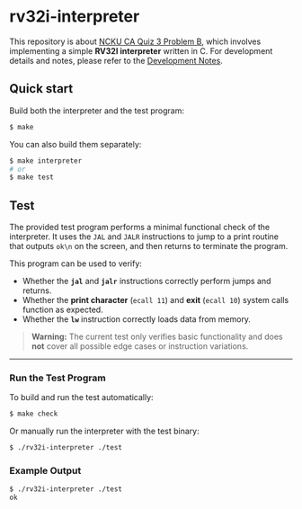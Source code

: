 # rv32i-interpreter
This repository is about [NCKU CA Quiz 3 Problem B](https://hackmd.io/@sysprog/arch2025-quiz3-sol#Problem-B), which involves implementing a simple **RV32I interpreter** written in C.
For development details and notes, please refer to the [Development Notes](https://hackmd.io/@jin11109/rv32i-interpreter).

## Quick start
Build both the interpreter and the test program:
```bash
$ make
```
You can also build them separately:
```bash
$ make interpreter
# or
$ make test
```

## Test

The provided test program performs a minimal functional check of the interpreter.
It uses the `JAL` and `JALR` instructions to jump to a print routine that outputs `ok\n` on the screen, and then returns to terminate the program.

This program can be used to verify:

* Whether the **`jal`** and **`jalr`** instructions correctly perform jumps and returns.
* Whether the **print character** (`ecall 11`) and **exit** (`ecall 10`) system calls function as expected.
* Whether the **`lw`** instruction correctly loads data from memory.

> **Warning:**
> The current test only verifies basic functionality and does **not** cover all possible edge cases or instruction variations.

---

### Run the Test Program

To build and run the test automatically:

```bash
$ make check
```

Or manually run the interpreter with the test binary:

```bash
$ ./rv32i-interpreter ./test
```

### Example Output

```bash
$ ./rv32i-interpreter ./test
ok
```
